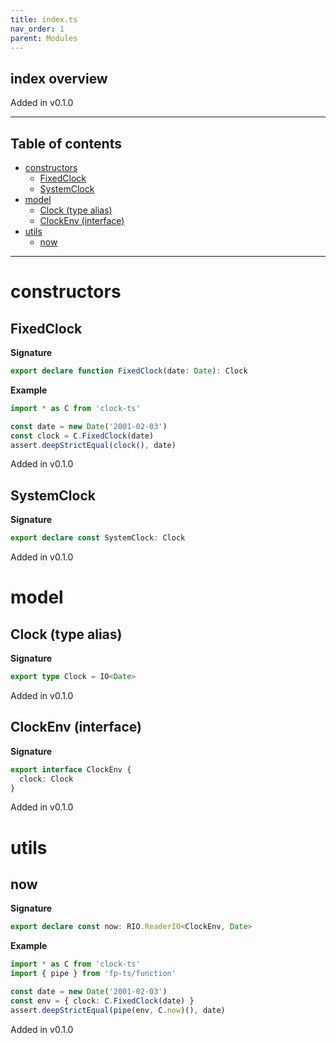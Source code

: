 ```yaml
---
title: index.ts
nav_order: 1
parent: Modules
---
```


## index overview

Added in v0.1.0

---

<h2 class="text-delta">Table of contents</h2>

- [constructors](#constructors)
  - [FixedClock](#fixedclock)
  - [SystemClock](#systemclock)
- [model](#model)
  - [Clock (type alias)](#clock-type-alias)
  - [ClockEnv (interface)](#clockenv-interface)
- [utils](#utils)
  - [now](#now)

---

# constructors

## FixedClock

**Signature**

```ts
export declare function FixedClock(date: Date): Clock
```

**Example**

```ts
import * as C from 'clock-ts'

const date = new Date('2001-02-03')
const clock = C.FixedClock(date)
assert.deepStrictEqual(clock(), date)
```

Added in v0.1.0

## SystemClock

**Signature**

```ts
export declare const SystemClock: Clock
```

Added in v0.1.0

# model

## Clock (type alias)

**Signature**

```ts
export type Clock = IO<Date>
```

Added in v0.1.0

## ClockEnv (interface)

**Signature**

```ts
export interface ClockEnv {
  clock: Clock
}
```

Added in v0.1.0

# utils

## now

**Signature**

```ts
export declare const now: RIO.ReaderIO<ClockEnv, Date>
```

**Example**

```ts
import * as C from 'clock-ts'
import { pipe } from 'fp-ts/function'

const date = new Date('2001-02-03')
const env = { clock: C.FixedClock(date) }
assert.deepStrictEqual(pipe(env, C.now)(), date)
```

Added in v0.1.0
